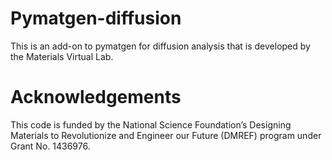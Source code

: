 # Pymatgen-diffusion

This is an add-on to pymatgen for diffusion analysis that is developed
by the Materials Virtual Lab.

# Acknowledgements

This code is funded by the National Science Foundation’s 
Designing Materials to Revolutionize and Engineer our Future 
(DMREF) program under Grant No. 1436976.

